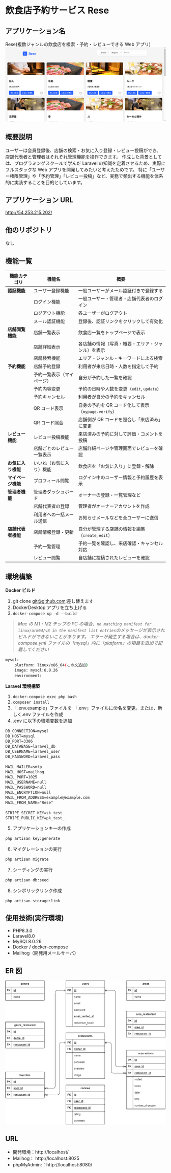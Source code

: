 # 飲食店予約サービス Rese

## アプリケーション名

Rese(複数ジャンルの飲食店を検索・予約・レビューできる Web アプリ)
![alt](toppage.png)

## 概要説明

ユーザーは会員登録後、店舗の検索・お気に入り登録・レビュー投稿ができ、
店舗代表者と管理者はそれぞれ管理機能を操作できます。
作成した背景としては、プログラミングスクールで学んだ Laravel の知識を定着させるため、実際にフルスタックな Web アプリを開発してみたいと考えたためです。
特に「ユーザー権限管理」や「予約管理」「レビュー投稿」など、実務で頻出する機能を体系的に実装することを目的としています。

## アプリケーション URL

http://54.253.215.202/

## 他のリポジトリ

なし

## 機能一覧

| 機能カテゴリ       | 機能名                     | 概要                                                |
| ------------------ | -------------------------- | --------------------------------------------------- |
| **認証機能**       | ユーザー登録機能           | 一般ユーザーがメール認証付きで登録する              |
|                    | ログイン機能               | 一般ユーザー・管理者・店舗代表者のログイン          |
|                    | ログアウト機能             | 各ユーザーがログアウト                              |
|                    | メール認証機能             | 登録後、認証リンクをクリックして有効化              |
| **店舗閲覧機能**   | 店舗一覧表示               | 飲食店一覧をトップページで表示                      |
|                    | 店舗詳細表示               | 各店舗の情報（写真・概要・エリア・ジャンル）を表示  |
|                    | 店舗検索機能               | エリア・ジャンル・キーワードによる検索              |
| **予約機能**       | 店舗予約登録               | 利用者が来店日時・人数を指定して予約                |
|                    | 予約一覧表示（マイページ） | 自分が予約した一覧を確認                            |
|                    | 予約内容変更               | 予約の日時や人数を変更（`edit`, `update`）          |
|                    | 予約キャンセル             | 利用者が自分の予約をキャンセル                      |
|                    | QR コード表示              | 自身の予約を QR コード化して表示（`mypage.verify`） |
|                    | QR コード照合              | 店舗側が QR コードを照合し「来店済み」に変更        |
| **レビュー機能**   | レビュー投稿機能           | 来店済みの予約に対して評価・コメントを投稿          |
|                    | 店舗ごとのレビュー一覧表示 | 店舗詳細ページや管理画面でレビューを確認            |
| **お気に入り機能** | いいね（お気に入り）機能   | 飲食店を「お気に入り」に登録・解除                  |
| **マイページ機能** | プロフィール閲覧           | ログイン中のユーザー情報と予約履歴を表示            |
| **管理者機能**     | 管理者ダッシュボード       | オーナーの登録・一覧管理など                        |
|                    | 店舗代表者の登録           | 管理者がオーナーアカウントを作成                    |
|                    | 利用者への一括メール送信   | お知らせメールなどを全ユーザーに送信                |
| **店舗代表者機能** | 店舗情報登録・更新         | 自分が管理する店舗の情報を編集（`create`, `edit`）  |
|                    | 予約一覧管理               | 予約一覧を確認し、来店確認・キャンセル対応          |
|                    | レビュー閲覧               | 自店舗に投稿されたレビューを確認                    |

## 環境構築

**Docker ビルド**

1. git clone git@github.com:差し替えます
2. DockerDesktop アプリを立ち上げる
3. `docker-compose up -d --build`

> _Mac の M1・M2 チップの PC の場合、`no matching manifest for linux/arm64/v8 in the manifest list entries`のメッセージが表示されビルドができないことがあります。
> エラーが発生する場合は、docker-compose.yml ファイルの「mysql」内に「platform」の項目を追加で記載してください_

```bash
mysql:
    platform: linux/x86_64(この文追加)
    image: mysql:8.0.26
    environment:
```

**Laravel 環境構築**

1. `docker-compose exec php bash`
2. `composer install`
3. 「.env.example」ファイルを 「.env」ファイルに命名を変更。または、新しく.env ファイルを作成
4. .env に以下の環境変数を追加

```text
DB_CONNECTION=mysql
DB_HOST=mysql
DB_PORT=3306
DB_DATABASE=laravel_db
DB_USERNAME=laravel_user
DB_PASSWORD=laravel_pass

MAIL_MAILER=smtp
MAIL_HOST=mailhog
MAIL_PORT=1025
MAIL_USERNAME=null
MAIL_PASSWORD=null
MAIL_ENCRYPTION=null
MAIL_FROM_ADDRESS=example@example.com
MAIL_FROM_NAME="Rese"

STRIPE_SECRET_KEY=sk_test_
STRIPE_PUBLIC_KEY=pk_test_
```

5. アプリケーションキーの作成

```bash
php artisan key:generate
```

6. マイグレーションの実行

```bash
php artisan migrate
```

7. シーディングの実行

```bash
php artisan db:seed
```

8. シンボリックリンク作成

```bash
php artisan storage:link
```

## 使用技術(実行環境)

- PHP8.3.0
- Laravel8.0
- MySQL8.0.26
- Docker / docker-compose
- Mailhog（開発用メールサーバ）

## ER 図

![alt](er.drawio.png)

## URL

- 開発環境：http://localhost/
- Mailhog： http://localhost:8025
- phpMyAdmin:：http://localhost:8080/

